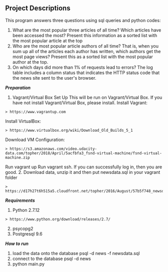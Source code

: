 ## Project Descriptions

This program answers three questions using sql queries and python codes: 
1. What are the most popular three articles of all time? Which articles have been accessed the most? Present this information as a sorted list with the most popular article at the top
2. Who are the most popular article authors of all time? That is, when you sum up all of the articles each author has written, which authors get the most page views? Present this as a sorted list with the most popular author at the top.
3. On which days did more than 1% of requests lead to errors? The log table includes a column status that indicates the HTTP status code that the news site sent to the user's browser.

***Preparation*** 
1. Vagrant/Virtual Box Set Up
This will be run on Vagrant/Virtual Box. If you have not install Vagrant/Virtual Box, please install. 
Install Vagrant: 
```
> https://www.vagrantup.com
```
Install VirtualBox:
```
> https://www.virtualbox.org/wiki/Download_Old_Builds_5_1 
```
Download VM Configuration: 
```
> https://s3.amazonaws.com/video.udacity-data.com/topher/2018/April/5acfbfa3_fsnd-virtual-machine/fsnd-virtual-machine.zip
```
Run vagrant up
Run vagrant ssh. If you can successfully log in, then you are good. 
2.  Download data, unzip it and then put newsdata.sql in your vagrant folder
```
> https://d17h27t6h515a5.cloudfront.net/topher/2016/August/57b5f748_newsdata/newsdata.zip
```

***Requirements*** 
1. Python 2.7.12 
```
> https://www.python.org/download/releases/2.7/
```
2. psycopg2
3. Postgresql 9.6

***How to run*** 
1. load the data onto the database
psql -d news -f newsdata.sql
2. connect to the database
psql -d news
3. python main.py
